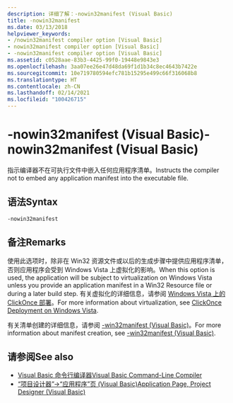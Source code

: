 ```yaml
---
description: 详细了解：-nowin32manifest (Visual Basic)
title: -nowin32manifest
ms.date: 03/13/2018
helpviewer_keywords:
- /nowin32manifest compiler option [Visual Basic]
- nowin32manifest compiler option [Visual Basic]
- -nowin32manifest compiler option [Visual Basic]
ms.assetid: c0528aae-83b3-4425-99f0-19448e9843e3
ms.openlocfilehash: 3aa07ee26e47d48da69f1d1b34c8ec4643b7422e
ms.sourcegitcommit: 10e719780594efc781b15295e499c66f316068b8
ms.translationtype: HT
ms.contentlocale: zh-CN
ms.lasthandoff: 02/14/2021
ms.locfileid: "100426715"
---
```

# <a name="-nowin32manifest-visual-basic"></a><span data-ttu-id="56fbe-103">-nowin32manifest (Visual Basic)</span><span class="sxs-lookup"><span data-stu-id="56fbe-103">-nowin32manifest (Visual Basic)</span></span>

<span data-ttu-id="56fbe-104">指示编译器不在可执行文件中嵌入任何应用程序清单。</span><span class="sxs-lookup"><span data-stu-id="56fbe-104">Instructs the compiler not to embed any application manifest into the executable file.</span></span>  
  
## <a name="syntax"></a><span data-ttu-id="56fbe-105">语法</span><span class="sxs-lookup"><span data-stu-id="56fbe-105">Syntax</span></span>  
  
```console  
-nowin32manifest  
```  
  
## <a name="remarks"></a><span data-ttu-id="56fbe-106">备注</span><span class="sxs-lookup"><span data-stu-id="56fbe-106">Remarks</span></span>  

 <span data-ttu-id="56fbe-107">使用此选项时，除非在 Win32 资源文件或以后的生成步骤中提供应用程序清单，否则应用程序会受到 Windows Vista 上虚拟化的影响。</span><span class="sxs-lookup"><span data-stu-id="56fbe-107">When this option is used, the application will be subject to virtualization on Windows Vista unless you provide an application manifest in a Win32 Resource file or during a later build step.</span></span> <span data-ttu-id="56fbe-108">有关虚拟化的详细信息，请参阅 [Windows Vista 上的 ClickOnce 部署](/visualstudio/deployment/clickonce-deployment-on-windows-vista)。</span><span class="sxs-lookup"><span data-stu-id="56fbe-108">For more information about virtualization, see [ClickOnce Deployment on Windows Vista](/visualstudio/deployment/clickonce-deployment-on-windows-vista).</span></span>  
  
 <span data-ttu-id="56fbe-109">有关清单创建的详细信息，请参阅 [-win32manifest (Visual Basic)](win32manifest.md)。</span><span class="sxs-lookup"><span data-stu-id="56fbe-109">For more information about manifest creation, see [-win32manifest (Visual Basic)](win32manifest.md).</span></span>  
  
## <a name="see-also"></a><span data-ttu-id="56fbe-110">请参阅</span><span class="sxs-lookup"><span data-stu-id="56fbe-110">See also</span></span>

- [<span data-ttu-id="56fbe-111">Visual Basic 命令行编译器</span><span class="sxs-lookup"><span data-stu-id="56fbe-111">Visual Basic Command-Line Compiler</span></span>](index.md)
- [<span data-ttu-id="56fbe-112">“项目设计器”->“应用程序”页 (Visual Basic)</span><span class="sxs-lookup"><span data-stu-id="56fbe-112">Application Page, Project Designer (Visual Basic)</span></span>](/visualstudio/ide/reference/application-page-project-designer-visual-basic)
